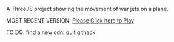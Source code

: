 A ThreeJS project showing the movement of war jets on a plane.

MOST RECENT VERSION: [Please Click here to Play](https://rawcdn.githack.com/alperenbutun/free-time-project/e149e8f/index.html)

TO DO: find a new cdn: quit githack
